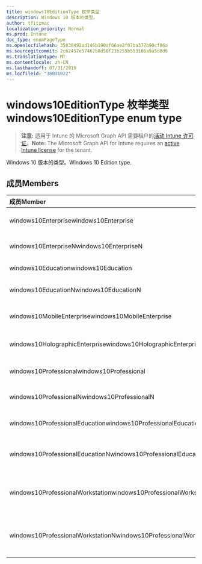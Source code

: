 ```yaml
---
title: windows10EditionType 枚举类型
description: Windows 10 版本的类型。
author: tfitzmac
localization_priority: Normal
ms.prod: Intune
doc_type: enumPageType
ms.openlocfilehash: 35838492ad146b190af66ae2f07ba377b90cf86a
ms.sourcegitcommit: 2c62457e57467b8d50f21b255b553106a9a5d8d6
ms.translationtype: MT
ms.contentlocale: zh-CN
ms.lasthandoff: 07/31/2019
ms.locfileid: "36031022"
---
```

# <a name="windows10editiontype-enum-type"></a><span data-ttu-id="923e5-103">windows10EditionType 枚举类型</span><span class="sxs-lookup"><span data-stu-id="923e5-103">windows10EditionType enum type</span></span>

> <span data-ttu-id="923e5-104">**注意:** 适用于 Intune 的 Microsoft Graph API 需要租户的[活动 Intune 许可证](https://go.microsoft.com/fwlink/?linkid=839381)。</span><span class="sxs-lookup"><span data-stu-id="923e5-104">**Note:** The Microsoft Graph API for Intune requires an [active Intune license](https://go.microsoft.com/fwlink/?linkid=839381) for the tenant.</span></span>

<span data-ttu-id="923e5-105">Windows 10 版本的类型。</span><span class="sxs-lookup"><span data-stu-id="923e5-105">Windows 10 Edition type.</span></span>

## <a name="members"></a><span data-ttu-id="923e5-106">成员</span><span class="sxs-lookup"><span data-stu-id="923e5-106">Members</span></span>
|<span data-ttu-id="923e5-107">成员</span><span class="sxs-lookup"><span data-stu-id="923e5-107">Member</span></span>|<span data-ttu-id="923e5-108">值</span><span class="sxs-lookup"><span data-stu-id="923e5-108">Value</span></span>|<span data-ttu-id="923e5-109">说明</span><span class="sxs-lookup"><span data-stu-id="923e5-109">Description</span></span>|
|:---|:---|:---|
|<span data-ttu-id="923e5-110">windows10Enterprise</span><span class="sxs-lookup"><span data-stu-id="923e5-110">windows10Enterprise</span></span>|<span data-ttu-id="923e5-111">0</span><span class="sxs-lookup"><span data-stu-id="923e5-111">0</span></span>|<span data-ttu-id="923e5-112">Windows 10 企业版</span><span class="sxs-lookup"><span data-stu-id="923e5-112">Windows 10 Enterprise</span></span>|
|<span data-ttu-id="923e5-113">windows10EnterpriseN</span><span class="sxs-lookup"><span data-stu-id="923e5-113">windows10EnterpriseN</span></span>|<span data-ttu-id="923e5-114">1</span><span class="sxs-lookup"><span data-stu-id="923e5-114">1</span></span>|<span data-ttu-id="923e5-115">Windows 10 EnterpriseN</span><span class="sxs-lookup"><span data-stu-id="923e5-115">Windows 10 EnterpriseN</span></span>|
|<span data-ttu-id="923e5-116">windows10Education</span><span class="sxs-lookup"><span data-stu-id="923e5-116">windows10Education</span></span>|<span data-ttu-id="923e5-117">双面</span><span class="sxs-lookup"><span data-stu-id="923e5-117">2</span></span>|<span data-ttu-id="923e5-118">Windows 10 教育版</span><span class="sxs-lookup"><span data-stu-id="923e5-118">Windows 10 Education</span></span>|
|<span data-ttu-id="923e5-119">windows10EducationN</span><span class="sxs-lookup"><span data-stu-id="923e5-119">windows10EducationN</span></span>|<span data-ttu-id="923e5-120">第三章</span><span class="sxs-lookup"><span data-stu-id="923e5-120">3</span></span>|<span data-ttu-id="923e5-121">Windows 10 EducationN</span><span class="sxs-lookup"><span data-stu-id="923e5-121">Windows 10 EducationN</span></span>|
|<span data-ttu-id="923e5-122">windows10MobileEnterprise</span><span class="sxs-lookup"><span data-stu-id="923e5-122">windows10MobileEnterprise</span></span>|<span data-ttu-id="923e5-123">4</span><span class="sxs-lookup"><span data-stu-id="923e5-123">4</span></span>|<span data-ttu-id="923e5-124">Windows 10 移动版企业版</span><span class="sxs-lookup"><span data-stu-id="923e5-124">Windows 10 Mobile Enterprise</span></span>|
|<span data-ttu-id="923e5-125">windows10HolographicEnterprise</span><span class="sxs-lookup"><span data-stu-id="923e5-125">windows10HolographicEnterprise</span></span>|<span data-ttu-id="923e5-126">5</span><span class="sxs-lookup"><span data-stu-id="923e5-126">5</span></span>|<span data-ttu-id="923e5-127">Windows 10 全息企业版</span><span class="sxs-lookup"><span data-stu-id="923e5-127">Windows 10 Holographic Enterprise</span></span>|
|<span data-ttu-id="923e5-128">windows10Professional</span><span class="sxs-lookup"><span data-stu-id="923e5-128">windows10Professional</span></span>|<span data-ttu-id="923e5-129">型</span><span class="sxs-lookup"><span data-stu-id="923e5-129">6</span></span>|<span data-ttu-id="923e5-130">Windows 10 专业版</span><span class="sxs-lookup"><span data-stu-id="923e5-130">Windows 10 Professional</span></span>|
|<span data-ttu-id="923e5-131">windows10ProfessionalN</span><span class="sxs-lookup"><span data-stu-id="923e5-131">windows10ProfessionalN</span></span>|<span data-ttu-id="923e5-132">步</span><span class="sxs-lookup"><span data-stu-id="923e5-132">7</span></span>|<span data-ttu-id="923e5-133">Windows 10 ProfessionalN</span><span class="sxs-lookup"><span data-stu-id="923e5-133">Windows 10 ProfessionalN</span></span>|
|<span data-ttu-id="923e5-134">windows10ProfessionalEducation</span><span class="sxs-lookup"><span data-stu-id="923e5-134">windows10ProfessionalEducation</span></span>|<span data-ttu-id="923e5-135">utf-8</span><span class="sxs-lookup"><span data-stu-id="923e5-135">8</span></span>|<span data-ttu-id="923e5-136">Windows 10 专业教育版</span><span class="sxs-lookup"><span data-stu-id="923e5-136">Windows 10 Professional Education</span></span>|
|<span data-ttu-id="923e5-137">windows10ProfessionalEducationN</span><span class="sxs-lookup"><span data-stu-id="923e5-137">windows10ProfessionalEducationN</span></span>|<span data-ttu-id="923e5-138">第</span><span class="sxs-lookup"><span data-stu-id="923e5-138">9</span></span>|<span data-ttu-id="923e5-139">Windows 10 专业版 EducationN</span><span class="sxs-lookup"><span data-stu-id="923e5-139">Windows 10 Professional EducationN</span></span>|
|<span data-ttu-id="923e5-140">windows10ProfessionalWorkstation</span><span class="sxs-lookup"><span data-stu-id="923e5-140">windows10ProfessionalWorkstation</span></span>|<span data-ttu-id="923e5-141">10 </span><span class="sxs-lookup"><span data-stu-id="923e5-141">10</span></span>|<span data-ttu-id="923e5-142">适用于工作站的 Windows 10 专业版</span><span class="sxs-lookup"><span data-stu-id="923e5-142">Windows 10 Professional for Workstations</span></span>|
|<span data-ttu-id="923e5-143">windows10ProfessionalWorkstationN</span><span class="sxs-lookup"><span data-stu-id="923e5-143">windows10ProfessionalWorkstationN</span></span>|<span data-ttu-id="923e5-144">11x17</span><span class="sxs-lookup"><span data-stu-id="923e5-144">11</span></span>|<span data-ttu-id="923e5-145">适用于工作站的 Windows 10 专业版 N</span><span class="sxs-lookup"><span data-stu-id="923e5-145">Windows 10 Professional for Workstations N</span></span>|



